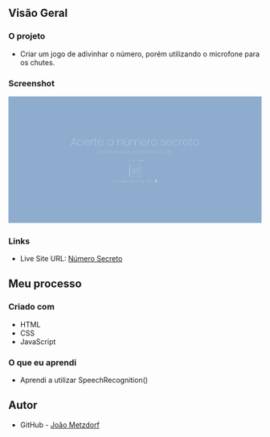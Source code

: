 ## Visão Geral

### O projeto

- Criar um jogo de adivinhar o número, porém utilizando o microfone para os chutes.

### Screenshot

![](./numero-secreto-comando-de-voz.png)

### Links

- Live Site URL: [Número Secreto](https://numero-secreto-comando-de-voz.vercel.app/)

## Meu processo

### Criado com

- HTML
- CSS
- JavaScript

### O que eu aprendi

- Aprendi a utilizar SpeechRecognition()

## Autor

- GitHub - [João Metzdorf](https://github.com/joaometzdorf)
